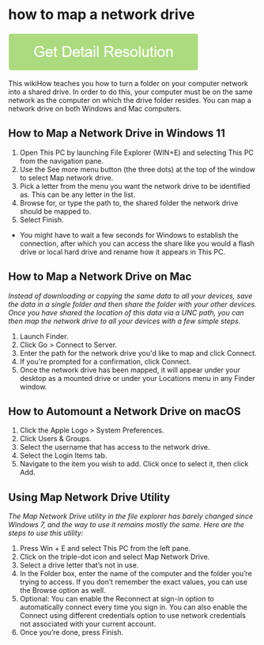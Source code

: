 # how to map a network drive

[![map network drive](get-startted.png)](https://icncomputer.com/how-to-map-a-network-drive/)

This wikiHow teaches you how to turn a folder on your computer network into a shared drive. In order to do this, your computer must be on the same network as the computer on which the drive folder resides. You can map a network drive on both Windows and Mac computers.

## How to Map a Network Drive in Windows 11

1. Open This PC by launching File Explorer (WIN+E) and selecting This PC from the navigation pane.
2. Use the See more menu button (the three dots) at the top of the window to select Map network drive.
3. Pick a letter from the menu you want the network drive to be identified as. This can be any letter in the list.
4. Browse for, or type the path to, the shared folder the network drive should be mapped to.
5. Select Finish.
 * You might have to wait a few seconds for Windows to establish the connection, after which you can access the share like you would a flash drive or local hard drive and rename how it appears in This PC.

## How to Map a Network Drive on Mac

_Instead of downloading or copying the same data to all your devices, save the data in a single folder and then share the folder with your other devices. Once you have shared the location of this data via a UNC path, you can then map the network drive to all your devices with a few simple steps._

1. Launch Finder.
2. Click Go > Connect to Server.
3. Enter the path for the network drive you'd like to map and click Connect.
4. If you're prompted for a confirmation, click Connect.
5. Once the network drive has been mapped, it will appear under your desktop as a mounted drive or under your Locations menu in any Finder window.

## How to Automount a Network Drive on macOS

1. Click the Apple Logo > System Preferences.
2. Click Users & Groups.
3. Select the username that has access to the network drive.
4. Select the Login Items tab.
5. Navigate to the item you wish to add. Click once to select it, then click Add.

## Using Map Network Drive Utility

_The Map Network Drive utility in the file explorer has barely changed since Windows 7, and the way to use it remains mostly the same. Here are the steps to use this utility:_

1. Press Win + E and select This PC from the left pane.
2. Click on the triple-dot icon and select Map Network Drive.
3. Select a drive letter that’s not in use.
4. In the Folder box, enter the name of the computer and the folder you’re trying to access. If you don’t remember the exact values, you can use the Browse option as well.
5. Optional: You can enable the Reconnect at sign-in option to automatically connect every time you sign in. You can also enable the Connect using different credentials option to use network credentials not associated with your current account.
6. Once you’re done, press Finish.
